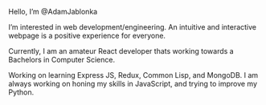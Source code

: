 Hello, I’m @AdamJablonka

I’m interested in web development/engineering. An intuitive and interactive webpage is a positive experience for everyone.

Currently, I am an amateur React developer thats working towards a Bachelors in Computer Science.

Working on learning Express JS, Redux, Common Lisp, and MongoDB. I am always working on honing my skills in JavaScript, and trying to improve my Python.

